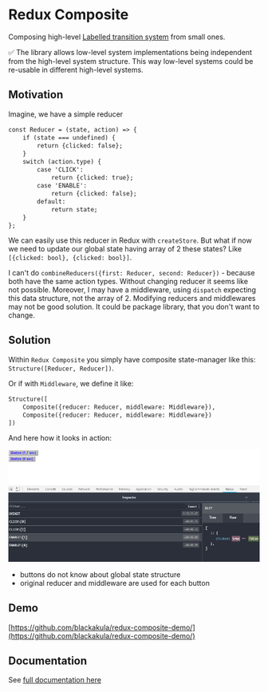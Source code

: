 # Redux Composite

Composing high-level [Labelled transition system](https://en.wikipedia.org/wiki/Transition_system) from small ones.

:white_check_mark:
The library allows low-level system implementations being independent from the high-level system structure.
This way low-level systems could be re-usable in different high-level systems.

## Motivation

Imagine, we have a simple reducer
```
const Reducer = (state, action) => {
    if (state === undefined) {
        return {clicked: false};
    }
    switch (action.type) {
        case 'CLICK':
            return {clicked: true};
        case 'ENABLE':
            return {clicked: false};
        default:
            return state;
    }
};
```
We can easily use this reducer in Redux with `createStore`.
But what if now we need to update our global state having array of 2 these states?
Like `[{clicked: bool}, {clicked: bool}]`.

I can't do `combineReducers({first: Reducer, second: Reducer})` - because both have the same action types.
Without changing reducer it seems like not possible.
Moreover, I may have a middleware, using `dispatch` expecting this data structure, not the array of 2.
Modifying reducers and middlewares may not be good solution. It could be package library, that you don't want to change.

## Solution

Within `Redux Composite` you simply have composite state-manager like this: `Structure([Reducer, Reducer])`.

Or if with `Middleware`, we define it like:
```
Structure([
    Composite({reducer: Reducer, middleware: Middleware}),
    Composite({reducer: Reducer, middleware: Middleware})
])
```

And here how it looks in action:

<img src="./doc/example.png" style="width:898px" />


- buttons do not know about global state structure
- original reducer and middleware are used for each button

## Demo
[https://github.com/blackakula/redux-composite-demo/](https://github.com/blackakula/redux-composite-demo/)

## Documentation

See [full documentation here](doc/index.md)
